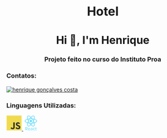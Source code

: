 <h1 align="center" style="font-weight: bold;font-size:2rem;">Hotel<h1>
<h1 align="center">Hi 👋, I'm Henrique</h1>
<h3 align="center">Projeto feito no curso do Instituto Proa</h3>

<h3 align="left">Contatos:</h3>
<p align="left">
<a href="https://linkedin.com/in/henrique gonçalves costa" target="blank"><img align="center" src="https://raw.githubusercontent.com/rahuldkjain/github-profile-readme-generator/master/src/images/icons/Social/linked-in-alt.svg" alt="henrique gonçalves costa" height="30" width="40" /></a>
</p>

<h3 align="left">Linguagens Utilizadas:</h3>
<p align="left"> <a href="https://developer.mozilla.org/en-US/docs/Web/JavaScript" target="_blank" rel="noreferrer"> <img src="https://raw.githubusercontent.com/devicons/devicon/master/icons/javascript/javascript-original.svg" alt="javascript" width="40" height="40"/> </a> <a href="https://reactjs.org/" target="_blank" rel="noreferrer"> <img src="https://raw.githubusercontent.com/devicons/devicon/master/icons/react/react-original-wordmark.svg" alt="react" width="40" height="40"/> </a> </p>
